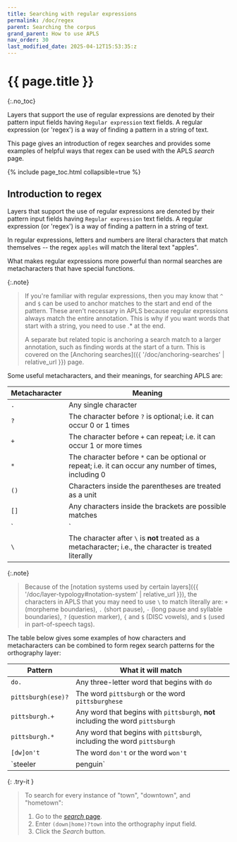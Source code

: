 ```yaml
---
title: Searching with regular expressions
permalink: /doc/regex
parent: Searching the corpus
grand_parent: How to use APLS
nav_order: 30
last_modified_date: 2025-04-12T15:53:35:z
---
```


# {{ page.title }}
{:.no_toc}

Layers that support the use of <span class="keyterm">regular expressions</span> are denoted by their pattern input fields having `Regular expression` text fields.
A regular expression (or 'regex') is a way of finding a pattern in a string of text.

This page gives an introduction of regex searches and provides some examples of helpful ways that regex can be used with the APLS _search_ page.

{% include page_toc.html collapsible=true %}

## Introduction to regex

Layers that support the use of <span class="keyterm">regular expressions</span> are denoted by their pattern input fields having `Regular expression` text fields.
A regular expression (or 'regex') is a way of finding a pattern in a string of text.

In regular expressions, letters and numbers are literal characters that match themselves -- the regex `apples` will match the literal text "apples".

What makes regular expressions more powerful than normal searches are metacharacters that have special functions.

{:.note}
> If you're familiar with regular expressions, then you may know that `^` and `$` can be used to anchor matches to the start and end of the pattern. 
> These aren't necessary in APLS because regular expressions always match the entire annotation. 
> This is why if you want words that start with a string, you need to use .* at the end. 
>
> A separate but related topic is anchoring a search match to a larger annotation, such as finding words at the start of a turn. 
> This is covered on the [Anchoring searches]({{ '/doc/anchoring-searches' | relative_url }}) page.

Some useful metacharacters, and their meanings, for searching APLS are:

| Metacharacter | Meaning |
|-------|---------|
| `.`  | Any single character |
| `?` | The character before `?` is optional; i.e. it can occur 0 or 1 times |
| `+`  | The character before `+` can repeat; i.e. it can occur 1 or more times |
| `*`  | The character before `*` can be optional or repeat; i.e. it can occur any number of times, including 0 |
| `()`  | Characters inside the parentheses are treated as a unit |
| `[]`  | Any characters inside the brackets are possible matches |
| `|`  | The search can match the pattern on either side of the vertical bar |
| `\`  | The character after `\` is **not** treated as a metacharacter; i.e., the character is treated literally |

{:.note}
> Because of the [notation systems used by certain layers]({{ '/doc/layer-typology#notation-system' | relative_url }}), the characters in APLS that you may need to use `\` to match literally are: `+` (morpheme boundaries), `.` (short pause), `-` (long pause and syllable boundaries), `?` (question marker), `{` and `$` (DISC vowels), and `$` (used in part-of-speech tags).

The table below gives some examples of how characters and metacharacters can be combined to form regex search patterns for the <span class="layer">orthography</span> layer:

| Pattern | What it will match |
|-------|---------|
| `do.`  | Any three-letter word that begins with `do` |
| `pittsburgh(ese)?`  | The word `pittsburgh` or the word `pittsburghese` |
| `pittsburgh.+`  | Any word that begins with `pittsburgh`, **not** including the word `pittsburgh` |
| `pittsburgh.*`  | Any word that begins with `pittsburgh`, including the word `pittsburgh` |
| `[dw]on't`  | The word `don't` or the word `won't` |
| `steeler|penguin`  | The word `steeler` or the word `penguin` |

{: .try-it }
> To search for every instance of "town", "downtown", and "hometown":
> 1. Go to the [_search_ page](https://apls.pitt.edu/labbcat/search).
> 1. Enter `(down|home)?town` into the orthography input field.
> 1. Click the _Search_ button.
